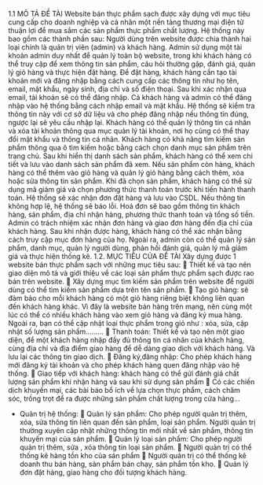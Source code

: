 1.1 MÔ TẢ ĐỀ TÀI 
Website bán thực phẩm sạch được xây dựng với mục tiêu cung cấp cho doanh nghiệp và cá nhân một nền tảng thương mại điện tử thuận lợi để mua sắm các sản phẩm thực phẩm chất lượng. Hệ thống này bao gồm các thành phần sau:
Người dùng trên website được chia thành hai loại chính là quản trị viên (admin) và khách hàng. Admin sử dụng một tài khoản admin duy nhất để quản lý toàn bộ website, trong khi khách hàng có thể truy cập để xem thông tin sản phẩm, câu hỏi thường gặp, đánh giá, quản lý giỏ hàng và thực hiện đặt hàng. Để đặt hàng, khách hàng cần tạo tài khoản mới và đăng nhập bằng cách cung cấp các thông tin như họ tên, email, mật khẩu, ngày sinh, địa chỉ và số điện thoại. Sau khi xác nhận qua email, tài khoản sẽ có thể đăng nhập.
Cả khách hàng và admin có thể đăng nhập vào hệ thống bằng cách nhập email và mật khẩu. Hệ thống sẽ kiểm tra thông tin này với cơ sở dữ liệu và cho phép đăng nhập nếu thông tin đúng, ngược lại sẽ yêu cầu nhập lại. Khách hàng có thể quản lý thông tin cá nhân và xóa tài khoản thông qua mục quản lý tài khoản, nơi họ cũng có thể thay đổi mật khẩu và thông tin cá nhân.
Khách hàng có khả năng tìm kiếm sản phẩm thông qua ô tìm kiếm hoặc bằng cách chọn danh mục sản phẩm trên trang chủ. Sau khi hiển thị danh sách sản phẩm, khách hàng có thể xem chi tiết và lưu vào danh sách sản phẩm đã xem. Nếu sản phẩm còn hàng, khách hàng có thể thêm vào giỏ hàng và quản lý giỏ hàng bằng cách thêm, xóa hoặc sửa thông tin sản phẩm.
Khi đã chọn sản phẩm, khách hàng có thể sử dụng mã giảm giá và chọn phương thức thanh toán trước khi tiến hành thanh toán. Hệ thống sẽ xác nhận đơn đặt hàng và lưu vào CSDL. Nếu thông tin không hợp lệ, hệ thống sẽ báo lỗi.
Hoá đơn sẽ bao gồm thông tin khách hàng, sản phẩm, địa chỉ nhận hàng, phương thức thanh toán và tổng số tiền. Admin có trách nhiệm xác nhận đơn hàng và giao đơn hàng đến địa chỉ của khách hàng. Sau khi nhận được hàng, khách hàng có thể xác nhận bằng cách truy cập mục đơn hàng của họ.
Ngoài ra, admin còn có thể quản lý sản phẩm, danh mục, quản lý người dùng, phản hồi đánh giá, quản lý mã giảm giá và thực hiện thống kê.
1.2. MỤC TIÊU CỦA ĐỀ TÀI
		Xây dựng được 1 website bán thực phẩm sạch với những mục tiêu sau:
	Thiết kế và tạo nên giao diện mô tả và giới thiệu về các loại sản phẩm thực phẩm sạch được rao bán trên website. 
	Xây dựng mục tìm kiếm sản phẩm trên website để người dùng có thể tìm kiếm sản phẩm dựa trên tên sản phẩm.
	Tạo giỏ hàng: sẽ đảm bảo cho mỗi khách hàng có một giỏ hàng riêng biệt không liên quan đến khách hàng khác. Vì đây là website bán hàng trên mạng, nên cùng một lúc có thể có nhiều khách hàng vào xem giỏ hàng và  đăng ký mua hàng. Ngoài ra, bạn có thể cập nhật loại thực phẩm trong giỏ như : xóa, sửa, cập nhật số lượng sản phẩm……… 
	Thanh toán: Thiết kế và tạo nên một giao diện, để một khách hàng nhập đầy đủ thông tin cá nhân của khách hàng, cùng địa chỉ và địa điểm giao hàng để dễ dàng giao dịch với khách hàng. Và lưu lại các thông tin giao dịch. 
	Đăng ký,đăng nhập: Cho phép khách hàng mới đăng ký tài khoản và cho phép khách hàng quen đăng nhập vào hệ thống. 
	Giao tiếp với khách hàng: khách hàng có thể gửi đánh giá chất lượng sản phẩm khi nhận hàng và sau khi sử dụng sản phẩm
	Có các chiến dịch khuyến mại, các bài báo bổ ích về lựa chọn thực phẩm, cách chăm sóc, trồng trọt để ra được những sản phẩm chất lượng trong cửa hàng…
-	Quản trị hệ thống:
	Quản lý sản phẩm: Cho phép người quản trị thêm, xóa, sửa thông tin liên quan đến sản phẩm, loại sản phẩm. Người quản trị thường xuyên cập nhật những thông tin mới nhất về sản phẩm, thông tin khuyến mại của sản phẩm.
	Quản lý loại sản phẩm: Cho phép người quản trị thêm, sửa , xóa thông tin loại sản phẩm.
	Người quản trị có thể thống kê hàng tồn kho của sản phẩm
	Người quản trị có thể thống kê doanh thu bán hàng, sản phẩm bán chạy, sản phẩm tồn kho.
	Quản lý đơn đặt hàng, giao hàng cho đối tượng khách hàng.

